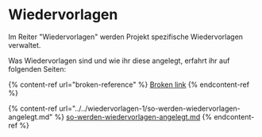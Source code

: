 # Wiedervorlagen

Im Reiter "Wiedervorlagen" werden Projekt spezifische Wiedervorlagen verwaltet.

Was Wiedervorlagen sind und wie ihr diese angelegt, erfahrt ihr auf folgenden Seiten:

{% content-ref url="broken-reference" %}
[Broken link](broken-reference)
{% endcontent-ref %}

{% content-ref url="../../wiedervorlagen-1/so-werden-wiedervorlagen-angelegt.md" %}
[so-werden-wiedervorlagen-angelegt.md](../../wiedervorlagen-1/so-werden-wiedervorlagen-angelegt.md)
{% endcontent-ref %}
